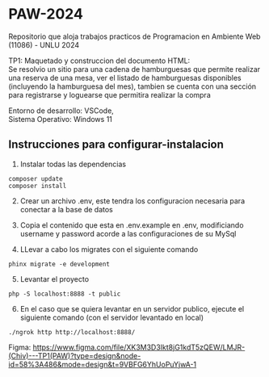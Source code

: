 # PAW-2024
Repositorio que aloja trabajos practicos de Programacion en Ambiente Web (11086) - UNLU 2024

TP1: Maquetado y construccion del documento HTML: <br>
Se resolvio un sitio para una cadena de hamburguesas que permite
realizar una reserva de una mesa, ver el listado de hamburguesas 
disponibles (incluyendo la hamburguesa del mes), tambien se cuenta
con una sección para registrarse y loguearse que permitira realizar
la compra

Entorno de desarrollo: VSCode, <br>
Sistema Operativo: Windows 11

## Instrucciones para configurar-instalacion

1. Instalar todas las dependencias

```
composer update
composer install
```

2. Crear un archivo .env, este tendra los configuracion necesaria para conectar a la base de datos

3. Copia el contenido que esta en .env.example en .env, modificiando username y password acorde a las configuraciones de su MySql

4. LLevar a cabo los migrates con el siguiente comando

```
phinx migrate -e development
```

5. Levantar el proyecto

```
php -S localhost:8888 -t public
```

6. En el caso que se quiera levantar en un servidor publico, ejecute el siguiente comando (con el servidor levantado en local)

```
./ngrok http http://localhost:8888/
```

Figma: https://www.figma.com/file/XK3M3D3Ikt8jG1kdT5zQEW/LMJR-(Chiv)---TP1(PAW)?type=design&node-id=58%3A486&mode=design&t=9VBFG6YhUoPuYjwA-1
